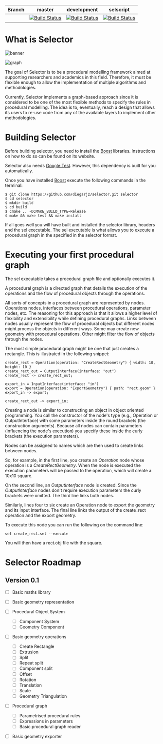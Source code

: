 

| Branch | master| development | selscript |
|--------|-------|-------------|-----------|
| | [![Build Status](https://travis-ci.org/diegoarjz/selector.svg?branch=master)](https://travis-ci.org/diegoarjz/selector) |[![Build Status](https://travis-ci.org/diegoarjz/selector.svg?branch=development)](https://travis-ci.org/diegoarjz/selector) |[![Build Status](https://travis-ci.org/diegoarjz/selector.svg?branch=selscript)](https://travis-ci.org/diegoarjz/selector) |

# What is Selector

![banner](https://user-images.githubusercontent.com/6498824/68999381-481b2f80-08b7-11ea-8259-05bbc2b0a454.png)

![graph](https://user-images.githubusercontent.com/6498824/68999389-5bc69600-08b7-11ea-93f0-c16b6dabc04a.png)


The goal of Selector is to be a procedural modelling framework aimed at
supporting researchers and academics in this field. Therefore, it must be
flexible enough to allow the implementation of multiple algorithms and
methodologies.

Currently, Selector implements a graph-based approach since it is considered to
be one of the most flexible methods to specify the rules in procedural
modelling. The idea is to, eventually, reach a design that allows its users to
re-use code from any of the available layers to implement other methodologies.

# Building Selector

Before building selector, you need to install the
[Boost](https://www.boost.org) libraries. Instructions on how to do so can be
found on its website.

Selector also needs [Google Test](https://github.com/google/googletest).
However, this dependency is built for you automatically.

Once you have installed [Boost](https://www.boost.org) execute the following
commands in the terminal:

```
$ git clone https://github.com/diegarjz/selector.git selector
$ cd selector
$ mkdir build
$ cd build
$ cmake .. -DCMAKE_BUILD_TYPE=Release
$ make && make test && make install
```

If all goes well you will have built and installed the selector library,
headers and the sel executable. The sel executable is what
allows you to execute a procedural graph in the specified in the selector
format.

# Executing your first procedural graph

The sel executable takes a procedural graph file and optionally executes it.

A procedural graph is a directed graph that details the execution of the
operations and the flow of procedural objects through the operations.

All sorts of concepts in a procedural graph are represented by nodes.
Operations nodes, interfaces between procedural operations, parameter nodes, etc. The reasoning
for this approach is that it allows a higher level of flexibility and
extensibility while defining procedural graphs. Links between nodes usually
represent the flow of procedural objects but different nodes might process the
objects in different ways. Some may create new geometry with procedural
operations. Other might filter the flow of objects through the nodes.

The most simple procedural graph might be one that just creates a rectangle.
This is illustrated in the following snippet:

```
create_rect = Operation(operation: "CreateRectGeometry") { width: 10, height: 10 }
create_rect_out = OutputInterface(interface: "out")
create_rect -> create_rect_out;

export_in = InputInterface(interface: "in")
export = Operation(operation: "ExportGeometry") { path: "rect.geom" }
export_in -> export;

create_rect_out -> export_in;
```

Creating a node is similar to constructing an object in object oriented
programming. You call the constructor of the node's type (e.g., Operation or
OutputInterface) with some parameters inside the round brackets (the
construction arguments). Because all nodes can contain parameters (influencing
the node's execution) you specify these inside the curly brackets (the
execution parameters).

Nodes can be assigned to names which are then used to create links between
nodes.

So, for example, in the first line, you create an _Operation_ node whose
operation is a _CreateRectGeometry_. When the node is executed the execution
parameters will be passed to the operation, which will create a 10x10 square.

On the second line, an _OutputInterface_ node is created. Since the
_OutputInterface_ nodes don't require execution parameters the curly brackets
were omitted. The third line links both nodes.

Similarly, lines four to six create an Operation node to export the geometry
and its input interface. The final line links the output of the create_rect
operation and the export geometry.

To execute this node you can run the following on the command line:

```
sel create_rect.sel --execute
```

You will then have a rect.obj file with the square.

# Selector Roadmap

## Version 0.1

- [ ] Basic maths library
- [ ] Basic geometry representation
- [ ] Procedural Object System
    - [ ] Component System
    - [ ] Geometry Component
- [ ] Basic geometry operations
    - [ ] Create Rectangle
    - [ ] Extrusion
    - [ ] Split
    - [ ] Repeat split
    - [ ] Component split
    - [ ] Offset
    - [ ] Rotation
    - [ ] Translation
    - [ ] Scale
    - [ ] Geometry Triangulation
- [ ] Procedural graph
    - [ ] Parametrised procedural rules
    - [ ] Expressions in parameters
    - [ ] Basic procedural graph reader
- [ ] Basic geometry exporter

